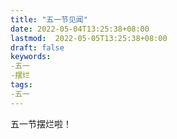 ```yaml
---
title: "五一节见闻"
date: 2022-05-04T13:25:38+08:00
lastmod:  2022-05-05T13:25:38+08:00
draft: false
keywords:
-五一
-摆烂
tags:
-五一
---
```

五一节摆烂啦！
